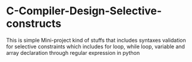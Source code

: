 # C-Compiler-Design-Selective-constructs

This is simple Mini-project kind of stuffs that 
includes syntaxes validation for selective constraints which 
includes for loop, while loop, variable and array declaration 
through regular expression in python
